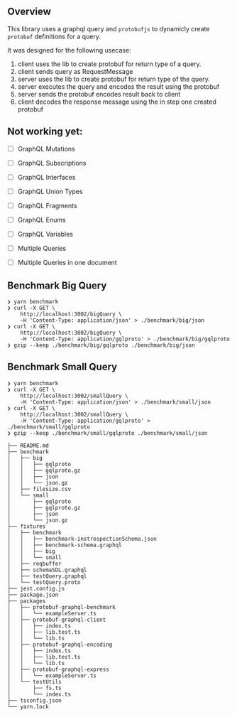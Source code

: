 ## Overview

This library uses a graphql query and `protobufjs` to dynamicly create `protobuf` definitions for a query.

It was designed for the following usecase:

1.  client uses the lib to create protobuf for return type of a query.
2.  client sends query as RequestMessage
3.  server uses the lib to create protobuf for return type of the query.
4.  server executes the query and encodes the result using the protobuf
5.  server sends the protobuf encodes result back to client
6.  client decodes the response message using the in step one created protobuf

## Not working yet:
- [ ] GraphQL Mutations
- [ ] GraphQL Subscriptions
- [ ] GraphQL Interfaces
- [ ] GraphQL Union Types
- [ ] GraphQL Fragments
- [ ] GraphQL Enums
- [ ] GraphQL Variables
- [ ] Multiple Queries
- [ ] Multiple Queries in one document


## Benchmark Big Query
```
❯ yarn benchmark
❯ curl -X GET \
    http://localhost:3002/bigQuery \
    -H 'Content-Type: application/json' > ./benchmark/big/json
❯ curl -X GET \
    http://localhost:3002/bigQuery \
    -H 'Content-Type: application/gqlproto' > ./benchmark/big/gqlproto
❯ gzip --keep ./benchmark/big/gqlproto ./benchmark/big/json
```
## Benchmark Small Query
```
❯ yarn benchmark
❯ curl -X GET \
    http://localhost:3002/smallQuery \
    -H 'Content-Type: application/json' > ./benchmark/small/json
❯ curl -X GET \
    http://localhost:3002/smallQuery \
    -H 'Content-Type: application/gqlproto' > ./benchmark/small/gqlproto
❯ gzip --keep ./benchmark/small/gqlproto ./benchmark/small/json
```

```
├── README.md
├── benchmark
│   ├── big
│   │   ├── gqlproto
│   │   ├── gqlproto.gz
│   │   ├── json
│   │   └── json.gz
│   ├── filesize.csv
│   └── small
│       ├── gqlproto
│       ├── gqlproto.gz
│       ├── json
│       └── json.gz
├── fixtures
│   ├── benchmark
│   │   ├── benchmark-instrospectionSchema.json
│   │   ├── benchmark-schema.graphql
│   │   ├── big
│   │   └── small
│   ├── reqbuffer
│   ├── schemaSDL.graphql
│   ├── testQuery.graphql
│   └── testQuery.proto
├── jest.config.js
├── package.json
├── packages
│   ├── protobuf-graphql-benchmark
│   │   └── exampleServer.ts
│   ├── protobuf-graphql-client
│   │   ├── index.ts
│   │   ├── lib.test.ts
│   │   └── lib.ts
│   ├── protobuf-graphql-encoding
│   │   ├── index.ts
│   │   ├── lib.test.ts
│   │   └── lib.ts
│   ├── protobuf-graphql-express
│   │   └── exampleServer.ts
│   └── testUtils
│       ├── fs.ts
│       └── index.ts
├── tsconfig.json
└── yarn.lock
```